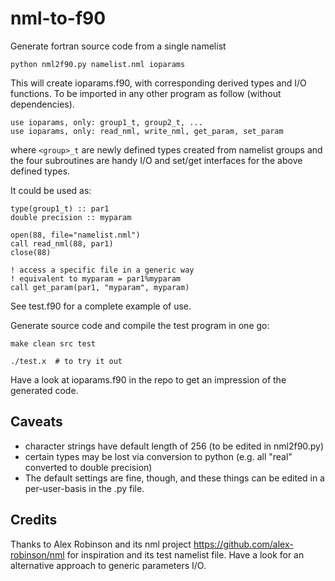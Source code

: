 # nml-to-f90

Generate fortran source code from a single namelist

    python nml2f90.py namelist.nml ioparams

This will create ioparams.f90, with corresponding derived types and I/O functions.
To be imported in any other program as follow (without dependencies).

    use ioparams, only: group1_t, group2_t, ...
    use ioparams, only: read_nml, write_nml, get_param, set_param

where `<group>_t` are newly defined types created from namelist groups
and the four subroutines are handy I/O and set/get interfaces for the
above defined types.

It could be used as:

    type(group1_t) :: par1
    double precision :: myparam

    open(88, file="namelist.nml")
    call read_nml(88, par1)
    close(88)

    ! access a specific file in a generic way
    ! equivalent to myparam = par1%myparam
    call get_param(par1, "myparam", myparam)

See test.f90 for a complete example of use.

Generate source code and compile the test program in one go:

    make clean src test

    ./test.x  # to try it out

Have a look at ioparams.f90 in the repo to get an impression of the generated code.

## Caveats

- character strings have default length of 256 (to be edited in nml2f90.py)
- certain types may be lost via conversion to python (e.g. all "real" converted to double precision)
- The default settings are fine, though, and these things can be edited in a per-user-basis in the .py file.

## Credits

Thanks to Alex Robinson and its nml project https://github.com/alex-robinson/nml
for inspiration and its test namelist file. Have a look for an alternative approach
to generic parameters I/O.
